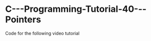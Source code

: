 C---Programming-Tutorial-40---Pointers
======================================

Code for the following video tutorial 
